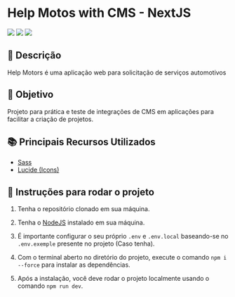 <!--![](.github/assets/images/logo.png)-->

# Help Motos with CMS - NextJS

[![](https://img.shields.io/badge/Status-Em%20Desenvolvimento-red)](#) 
[![](https://img.shields.io/badge/Version-0.0.1-yellow)](#) 
[![](https://img.shields.io/badge/View-UI%20reference-purple)](https://dribbble.com/shots/20694713-Automobile-Service-Website) 


<!-- ## 📸 Preview 

<div align="center">
  <div style="display: flex; justify-content: center;">
    <img src=".github/assets/images/preview01.gif" style="height: 450px;">
  </div>
</div> -->

## 📝 Descrição

Help Motors é uma aplicação web para solicitação de serviços automotivos

## 🚀 Objetivo

Projeto para prática e teste de integrações de CMS em aplicações para facilitar a criação de projetos.

## 📚 Principais Recursos Utilizados

- [Sass](https://nextjs.org/docs/app/building-your-application/styling/sass)
- [Lucide (Icons)](https://lucide.dev/)

## 🔎 Instruções para rodar o projeto

1. Tenha o repositório clonado em sua máquina.

2. Tenha o [NodeJS](https://nodejs.org/) instalado em sua máquina.

3. É importante configurar o seu próprio `.env` e `.env.local` baseando-se no `.env.exemple` presente no projeto (Caso tenha).

4. Com o terminal aberto no diretório do projeto, execute o comando `npm i --force` para instalar as dependências.
   
5. Após a instalação, você deve rodar o projeto localmente usando o comando `npm run dev`.
